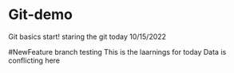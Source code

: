# Git-demo
Git basics start! staring the git today 10/15/2022


#NewFeature branch testing
This is the laarnings for today
Data is conflicting here
